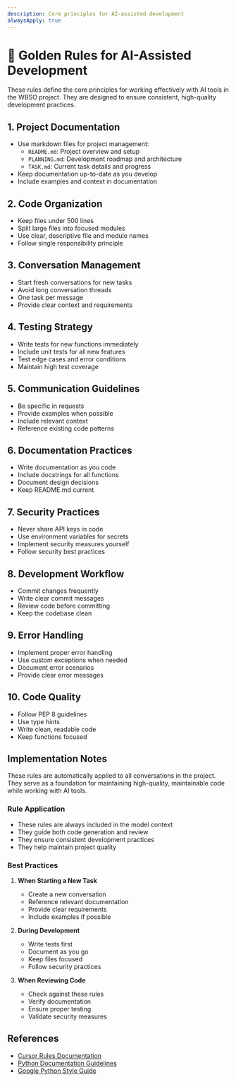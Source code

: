 ```yaml
---
description: Core principles for AI-assisted development
alwaysApply: true
---
```


# 🔑 Golden Rules for AI-Assisted Development

These rules define the core principles for working effectively with AI tools in the WBSO project. They are designed to ensure consistent, high-quality development practices.

## 1. Project Documentation

- Use markdown files for project management:
  - `README.md`: Project overview and setup
  - `PLANNING.md`: Development roadmap and architecture
  - `TASK.md`: Current task details and progress
- Keep documentation up-to-date as you develop
- Include examples and context in documentation

## 2. Code Organization

- Keep files under 500 lines
- Split large files into focused modules
- Use clear, descriptive file and module names
- Follow single responsibility principle

## 3. Conversation Management

- Start fresh conversations for new tasks
- Avoid long conversation threads
- One task per message
- Provide clear context and requirements

## 4. Testing Strategy

- Write tests for new functions immediately
- Include unit tests for all new features
- Test edge cases and error conditions
- Maintain high test coverage

## 5. Communication Guidelines

- Be specific in requests
- Provide examples when possible
- Include relevant context
- Reference existing code patterns

## 6. Documentation Practices

- Write documentation as you code
- Include docstrings for all functions
- Document design decisions
- Keep README.md current

## 7. Security Practices

- Never share API keys in code
- Use environment variables for secrets
- Implement security measures yourself
- Follow security best practices

## 8. Development Workflow

- Commit changes frequently
- Write clear commit messages
- Review code before committing
- Keep the codebase clean

## 9. Error Handling

- Implement proper error handling
- Use custom exceptions when needed
- Document error scenarios
- Provide clear error messages

## 10. Code Quality

- Follow PEP 8 guidelines
- Use type hints
- Write clean, readable code
- Keep functions focused

## Implementation Notes

These rules are automatically applied to all conversations in the project. They serve as a foundation for maintaining high-quality, maintainable code while working with AI tools.

### Rule Application

- These rules are always included in the model context
- They guide both code generation and review
- They ensure consistent development practices
- They help maintain project quality

### Best Practices

1. **When Starting a New Task**

   - Create a new conversation
   - Reference relevant documentation
   - Provide clear requirements
   - Include examples if possible

2. **During Development**

   - Write tests first
   - Document as you go
   - Keep files focused
   - Follow security practices

3. **When Reviewing Code**
   - Check against these rules
   - Verify documentation
   - Ensure proper testing
   - Validate security measures

## References

- [Cursor Rules Documentation](https://docs.cursor.com/context/rules)
- [Python Documentation Guidelines](https://docs.python.org/3/docstring.html)
- [Google Python Style Guide](https://google.github.io/styleguide/pyguide.html)
